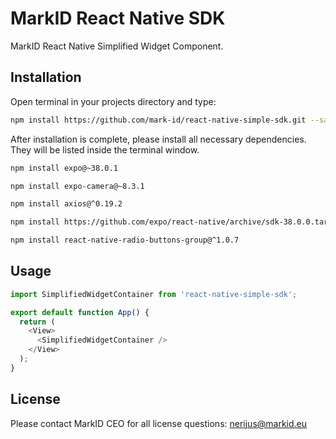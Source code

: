# MarkID React Native SDK

MarkID React Native Simplified Widget Component. 

## Installation

Open terminal in your projects directory and type:

```bash
npm install https://github.com/mark-id/react-native-simple-sdk.git --save     
```

After installation is complete, please install all necessary dependencies. They
will be listed inside the terminal window.

```bash
npm install expo@~38.0.1
```

```bash
npm install expo-camera@~8.3.1      
```

```bash
npm install axios@^0.19.2    
```

```bash
npm install https://github.com/expo/react-native/archive/sdk-38.0.0.tar.gz    
```

```bash
npm install react-native-radio-buttons-group@^1.0.7
```

## Usage

```javascript
import SimplifiedWidgetContainer from 'react-native-simple-sdk';

export default function App() {
  return (
    <View>
      <SimplifiedWidgetContainer />
    </View>
  );
}
```

## License
Please contact MarkID CEO for all license questions:
nerijus@markid.eu